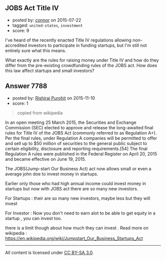 ## JOBS Act Title IV

- posted by: [connor](https://stackexchange.com/users/392995/connor) on 2015-07-22
- tagged: `united-states`, `investment`
- score: 9

I've heard of the recently enacted Title IV regulations allowing non-accredited investors to participate in funding startups, but I'm still not entirely sure what this means.

What exactly are the rules for raising money under Title IV and how do they differ from the pre-existing crowdfunding rules of the JOBS act. How does this law affect startups and small investors?


## Answer 7788

- posted by: [Rishiraj Purohit](https://stackexchange.com/users/5643457/rishiraj-purohit) on 2015-11-10
- score: 1

<blockquote>
  <p>copied from wikipedia</p>
</blockquote>

<p>In an open meeting 25 March 2015, the Securities and Exchange Commission (SEC) elected to approve and release the long-awaited final rules for Title IV of the JOBS Act (commonly referred to as Regulation A+). Per the final rules, under Regulation A companies will be permitted to offer and sell up to $50 million of securities to the general public subject to certain eligibility, disclosure and reporting requirements.[54] The final Regulation A rules were published in the Federal Register on April 20, 2015 and became effective on June 19, 2015.</p>

<p>The JOBS(Jump-start Our Business Act) act now allows small or even a average john doe to invest money in startups.</p>

<p>Earlier only those who had high annual income could invest money in startups but now with JOBS act there are so many new investors.</p>

<p>For Startups : their are so many new investors, maybe less but they will invest</p>

<p>For Investor : Now you don't need to earn alot to be able to get equity in a startup , you can invest too.</p>

<p>there is a limit though about how much they can invest . Read more on wikipedia : <a href="https://en.wikipedia.org/wiki/Jumpstart_Our_Business_Startups_Act" rel="nofollow">https://en.wikipedia.org/wiki/Jumpstart_Our_Business_Startups_Act</a></p>




---

All content is licensed under [CC BY-SA 3.0](https://creativecommons.org/licenses/by-sa/3.0/).
